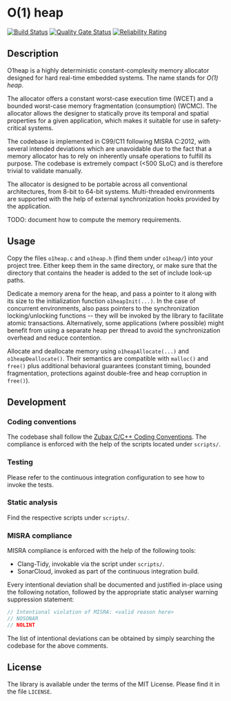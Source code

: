 # O(1) heap

[![Build Status](https://travis-ci.org/pavel-kirienko/o1heap.svg?branch=master)](https://travis-ci.org/pavel-kirienko/o1heap)
[![Quality Gate Status](https://sonarcloud.io/api/project_badges/measure?project=pavel-kirienko_o1heap&metric=alert_status)](https://sonarcloud.io/dashboard?id=pavel-kirienko_o1heap)
[![Reliability Rating](https://sonarcloud.io/api/project_badges/measure?project=pavel-kirienko_o1heap&metric=reliability_rating)](https://sonarcloud.io/dashboard?id=pavel-kirienko_o1heap)

## Description

O1heap is a highly deterministic constant-complexity memory allocator designed for hard real-time embedded systems.
The name stands for *O(1) heap*.

The allocator offers
a constant worst-case execution time (WCET) and
a bounded worst-case memory fragmentation (consumption) (WCMC).
The allocator allows the designer to statically prove its temporal and spatial properties for a given application,
which makes it suitable for use in safety-critical systems.

The codebase is implemented in C99/C11 following MISRA C:2012, with several intended deviations which are unavoidable
due to the fact that a memory allocator has to rely on inherently unsafe operations to fulfill its purpose.
The codebase is extremely compact (<500 SLoC) and is therefore trivial to validate manually.

The allocator is designed to be portable across all conventional architectures, from 8-bit to 64-bit systems.
Multi-threaded environments are supported with the help of external synchronization hooks provided by the application.

TODO: document how to compute the memory requirements.

## Usage

Copy the files `o1heap.c` and `o1heap.h` (find them under `o1heap/`) into your project tree.
Either keep them in the same directory, or make sure that the directory that contains the header
is added to the set of include look-up paths.

Dedicate a memory arena for the heap, and pass a pointer to it along with its size to the initialization function
`o1heapInit(...)`.
In the case of concurrent environments, also pass pointers to the synchronization locking/unlocking functions
-- they will be invoked by the library to facilitate atomic transactions.
Alternatively, some applications (where possible) might benefit from using a separate heap per thread to avoid
the synchronization overhead and reduce contention.

Allocate and deallocate memory using `o1heapAllocate(...)` and `o1heapDeallocate()`.
Their semantics are compatible with `malloc()` and `free()` plus additional behavioral guarantees
(constant timing, bounded fragmentation, protections against double-free and heap corruption in `free()`).

## Development

### Coding conventions

The codebase shall follow the [Zubax C/C++ Coding Conventions](https://kb.zubax.com/x/84Ah).
The compliance is enforced with the help of the scripts located under `scripts/`.

### Testing

Please refer to the continuous integration configuration to see how to invoke the tests.

### Static analysis

Find the respective scripts under `scripts/`.

### MISRA compliance

MISRA compliance is enforced with the help of the following tools:

- Clang-Tidy, invokable via the script under `scripts/`.
- SonarCloud, invoked as part of the continuous integration build.

Every intentional deviation shall be documented and justified in-place using the following notation,
followed by the appropriate static analyser warning suppression statement:

```c
// Intentional violation of MISRA: <valid reason here>
// NOSONAR
// NOLINT
```

The list of intentional deviations can be obtained by simply searching the codebase for the above comments.

## License

The library is available under the terms of the MIT License.
Please find it in the file `LICENSE`.
